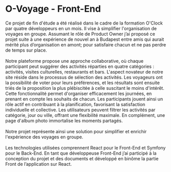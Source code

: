 # O-Voyage - Front-End

Ce projet de fin d'étude a été réalisé dans le cadre de la formation O'Clock par quatre développeurs en un mois. Il vise à simplifier l'organisation de voyages en groupe. Assumant le rôle de Product Owner j’ai proposé ce projet suite à une expérience de nouvel an à Budapest entre amis qui aurait mérité plus d’organisation en amont; pour satisfaire chacun et ne pas perdre de temps sur place. <br><br>
Notre plateforme propose une approche collaborative, où chaque participant peut suggérer des activités réparties en quatre catégories : activités, visites culturelles, restaurants et bars. L'aspect novateur de notre site réside dans le processus de sélection des activités. Les voyageurs ont la possibilité de voter pour leurs préférences, et les résultats sont ensuite triés de la proposition la plus plébiscitée à celle suscitant le moins d'intérêt. Cette fonctionnalité permet d'organiser efficacement les journées, en prenant en compte les souhaits de chacun. Les participants jouent ainsi un rôle actif en contribuant à la planification, favorisant la satisfaction individuelle et collective. Les utilisateurs peuvent filtrer les activités par catégorie, jour ou ville, offrant une flexibilité maximale. En complément, une page d'album photo immortalise les moments partagés.<br><br>
Notre projet représente ainsi une solution pour simplifier et enrichir l'expérience des voyages en groupe.<br><br>
Les technologies utilisées comprennent React pour le Front-End et Symfony pour le Back-End. En tant que développeuse Front-End j’ai participé à la conception du projet et des documents et développé en binôme la partie Front de l’application sur React.
